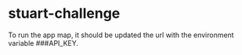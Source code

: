 # stuart-challenge

To run the app map, it should be updated the url with the environment variable ###API_KEY.
